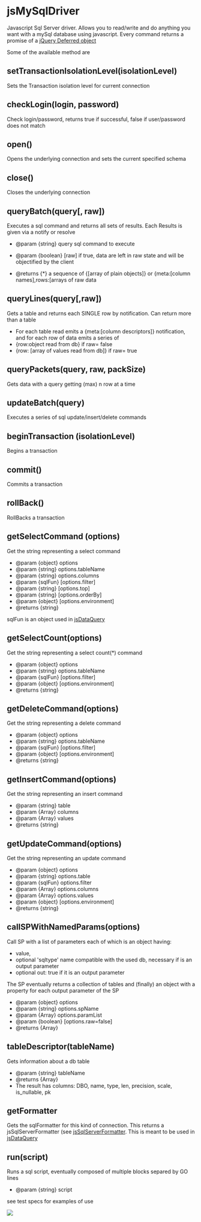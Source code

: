 # jsMySqlDriver
Javascript Sql Server driver. Allows you to read/write and do anything you want with a mySql database using javascript.
Every command returns a promise of a [jQuery Deferred object](https://www.npmjs.com/package/JQDeferred)

Some of the available method are



## setTransactionIsolationLevel(isolationLevel) ##
Sets the Transaction isolation level for current connection

## checkLogin(login, password)   ##
Check login/password, returns true if successful, false if user/password does not match

## open() ##
Opens the underlying connection and sets the current specified schema
 
## close() ##
Closes the underlying connection

## queryBatch(query[, raw]) ##
Executes a sql command and returns all sets of results. Each Results is given via a notify or resolve

- @param {string} query sql command to execute

- @param {boolean} [raw] if true, data are left in raw state and will be objectified by the client
 
- @returns {*}  a sequence of {[array of plain objects]} or {meta:[column names],rows:[arrays of raw data

## queryLines(query[,raw]) ##
Gets a table and returns each SINGLE row by notification. Can return more than a table 

 * For each table read emits a {meta:[column descriptors]} notification, and for each row of data emits a series of
 *   {row:object read from db} if raw= false
 *   {row: [array of values read from db]} if raw= true

## queryPackets(query, raw, packSize) ##
Gets data with a query getting (max) n row at a time
 


## updateBatch(query) ##
Executes a series of sql update/insert/delete commands


## beginTransaction (isolationLevel) ##
Begins a transaction

## commit() ##
Commits a transaction
 
## rollBack() ##
RollBacks a transaction
  

## getSelectCommand (options) ##
Get the string representing a select command

 * @param {object} options
 * @param {string} options.tableName
 * @param {string} options.columns
 * @param {sqlFun} [options.filter]
 * @param {string} [options.top]
 * @param {string} [options.orderBy]
 * @param {object} [options.environment]
 * @returns {string}

sqlFun is an object used in [jsDataQuery](https://github.com/gaelazzo/jsDataQuery "jsDataQuery")

## getSelectCount(options) ##
Get the string representing a select count(*) command
 
 * @param {object} options
 * @param {string} options.tableName
 * @param {sqlFun} [options.filter]
 * @param {object} [options.environment]
 * @returns {string}


## getDeleteCommand(options) ##
Get the string representing a delete command

 * @param {object} options
 * @param {string} options.tableName
 * @param {sqlFun} [options.filter]
 * @param {object} [options.environment]
 * @returns {string}

## getInsertCommand(options) ##
Get the string representing an insert command

 * @param {string} table
 * @param {Array} columns
 * @param {Array} values
 * @returns {string}

## getUpdateCommand(options) ##
Get the string representing an update command
 
 * @param {object} options
 * @param {string} options.table
 * @param {sqlFun} options.filter
 * @param {Array} options.columns
 * @param {Array} options.values
 * @param {object} [options.environment]
 * @returns {string}

## callSPWithNamedParams(options) ##
Call SP with a list of parameters each of which is an object having:

 *  value,
 *  optional 'sqltype' name compatible with the used db, necessary if is an output parameter
 *  optional out: true if it is an output parameter
 
The SP eventually returns a collection of tables and (finally) an object with a property for each output parameter of the SP

 
 * @param {object} options
 * @param {string} options.spName
 * @param {Array} options.paramList
 * @param {boolean} [options.raw=false]
 * @returns {Array}

## tableDescriptor(tableName) ##
Gets information about a db table
 * @param {string} tableName
 * @returns {Array}
 * The result has columns: DBO, name, type, len, precision, scale, is_nullable, pk


## getFormatter ##
Gets the sqlFormatter for this kind of connection. This returns a jsSqlServerFormatter (see [jsSqlServerFormatter](https://github.com/gaelazzo/jsSqlServerFormatter "jsSqlServerFormatter"). 
This is  meant to be used in [jsDataQuery](https://github.com/gaelazzo/jsDataQuery )

## run(script) ##
Runs a sql script, eventually composed of multiple blocks separed by GO lines
 * @param {string} script

see test specs for examples of use


![](https://travis-ci.org/gaelazzo/jsMySqlDriver.svg?branch=master)
